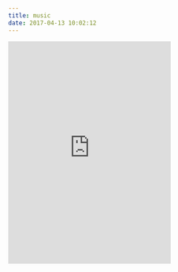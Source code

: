 ```yaml
---
title: music
date: 2017-04-13 10:02:12
---
```

<iframe frameborder="no" border="0" marginwidth="0" 
marginheight="0" width=330 height=450 
src="https://music.163.com/outchain/player?type=0&id=614541431&auto=0&height=430">
</iframe>
